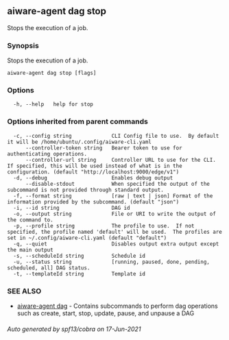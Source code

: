 ## aiware-agent dag stop

Stops the execution of a job.

### Synopsis

Stops the execution of a job.

```
aiware-agent dag stop [flags]
```

### Options

```
  -h, --help   help for stop
```

### Options inherited from parent commands

```
  -c, --config string             CLI Config file to use.  By default it will be /home/ubuntu/.config/aiware-cli.yaml
      --controller-token string   Bearer token to use for authenticating operations.
      --controller-url string     Controller URL to use for the CLI.  If specified, this will be used instead of what is in the configuration. (default "http://localhost:9000/edge/v1")
  -d, --debug                     Enables debug output
      --disable-stdout            When specified the output of the subcommand is not provided through standard output.
  -f, --format string             [raw | text | json] Format of the information provided by the subcommand. (default "json")
  -i, --id string                 DAG id
  -o, --output string             File or URI to write the output of the command to.
  -p, --profile string            The profile to use.  If not specified, the profile named 'default' will be used.  The profiles are set in ~/.config/aiware-cli.yaml (default "default")
  -q, --quiet                     Disables output extra output except the main output
  -s, --scheduleId string         Schedule id
  -u, --status string             [running, paused, done, pending, scheduled, all] DAG status.
  -t, --templateId string         Template id
```

### SEE ALSO

* [aiware-agent dag](/cli/aiware-agent_dag.md)	 - Contains subcommands to perform dag operations such as create, start, stop, update, pause, and unpause a DAG

###### Auto generated by spf13/cobra on 17-Jun-2021
